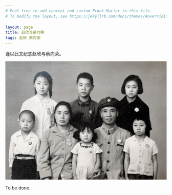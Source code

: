 ```yaml
---
# Feel free to add content and custom Front Matter to this file.
# To modify the layout, see https://jekyllrb.com/docs/themes/#overriding-theme-defaults

layout: page
title: 赵欣与蔡向荣
tags: 赵欣 蔡向荣
---
```


谨以此文纪念赵欣与蔡向荣。

![The whole family](/assets/whole-family-01.jpg)

To be done.
